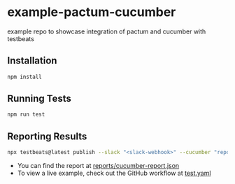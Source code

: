 # example-pactum-cucumber

example repo to showcase integration of pactum and cucumber with testbeats

## Installation

```bash
npm install
```

## Running Tests

```bash
npm run test
```

## Reporting Results

```bash
npx testbeats@latest publish --slack "<slack-webhook>" --cucumber "reports/cucumber-report.json" -ci-info -chart-test-summary
```

- You can find the report at [reports/cucumber-report.json](reports/cucumber-report.json)
- To view a live example, check out the GitHub workflow at [test.yaml](.github/workflows/test.yaml)


